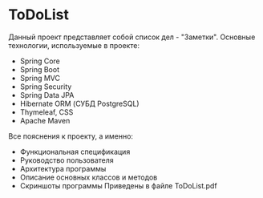 # ToDoList
Данный проект представляет собой cписок дел - "Заметки". Основные технологии, используемые в проекте:

- Spring Core
- Spring Boot
- Spring MVC
- Spring Security
- Spring Data JPA
- Hibernate ORM (СУБД PostgreSQL)
- Thymeleaf, CSS
- Apache Maven

Все пояснения к проекту, а именно:

- Функциональная спецификация
- Руководство пользователя
- Архитектура программы
- Описание основных классов и методов
- Скриншоты программы
Приведены в файле ToDoList.pdf
